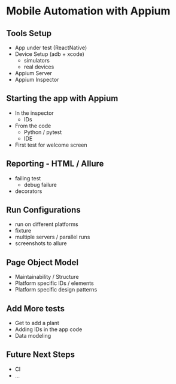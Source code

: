 # Mobile Automation with Appium

## Tools Setup
- App under test (ReactNative)
- Device Setup (adb + xcode)
    - simulators 
    - real devices
- Appium Server
- Appium Inspector

## Starting the app with Appium
- In the inspector
    - IDs
- From the code
    - Python / pytest
    - IDE
- First test for welcome screen

## Reporting - HTML / Allure
- failing test
    - debug failure
- decorators

## Run Configurations
- run on different platforms
- fixture
- multiple servers / parallel runs
- screenshots to allure

## Page Object Model
- Maintainability / Structure
- Platform specific IDs / elements
- Platform specific design patterns 

## Add More tests
- Get to add a plant
- Adding IDs in the app code 
- Data modeling

## Future Next Steps
- CI
- ...